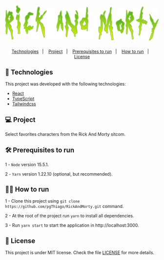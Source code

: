 <h1 align="center">
    <img alt="Rick And Morty" title="Rick And Morty" src=".github/logo.png" />
</h1>

<p align="center">
  <a href="#-technologies">Technologies</a>&nbsp;&nbsp;&nbsp;|&nbsp;&nbsp;&nbsp;
  <a href="">Project</a>&nbsp;&nbsp;&nbsp;|&nbsp;&nbsp;&nbsp;	
  <a href="#%EF%B8%8F-prerequisites-to-run">Prerequisites to run</a>&nbsp;&nbsp;&nbsp;|&nbsp;&nbsp;&nbsp;
  <a href="#%EF%B8%8F-how-to-run">How to run</a>&nbsp;&nbsp;&nbsp;|&nbsp;&nbsp;&nbsp;
  <a href="#memo-license">License</a>
</p>

## 🚀 Technologies

<p>This project was developed with the following technologies:</p>

- [React](https://reactjs.org)
- [TypeScript](https://www.typescriptlang.org/)
- [Tailwindcss](https://tailwindcss.com/)

## 💻 Project

Select favorites characters from the Rick And Morty sitcom.

## 🛠️ Prerequisites to run

1 - `Node` version 15.5.1.

2 - `Yarn` version 1.22.10 (optional, but recommended).

## 🏃‍♂️ How to run

1 - Clone this project using `git clone https://github.com/pgThiago/RickAndMorty.git` command.

2 - At the root of the project run `yarn` to install all dependencies.

3 - Run `yarn start` to start the application in http://localhost:3000.

## :memo: License

This project is under MIT license. Check the file [LICENSE](LICENSE.md) for more details.

